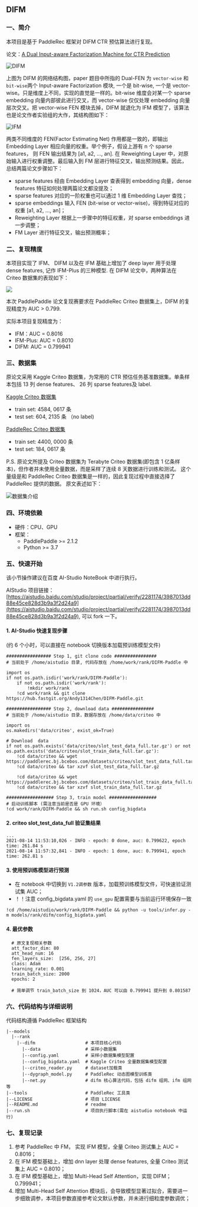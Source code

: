 ## DIFM

### 一、简介

本项目是基于 PaddleRec 框架对 DIFM CTR 预估算法进行复现。

论文：[A Dual Input-aware Factorization Machine for CTR Prediction](https://www.ijcai.org/Proceedings/2020/0434.pdf)

![DIFM](https://tva1.sinaimg.cn/large/008i3skNly1gtffgzgk1bj30kq0e8wfz.jpg)

上图为 DIFM 的网络结构图，paper 题目中所指的 Dual-FEN 为 `vector-wise` 和 `bit-wise`两个 Input-aware Factorization 模块, 一个是 bit-wise,
一个是 vector-wise。只是维度上不同，实现的直觉是一样的。bit-wise 维度会对某一个 sparse embedding 向量内部彼此进行交叉，而 vector-wise 仅仅处理
embedding 向量层次交叉。把 vector-wise FEN 模块去掉，DIFM 就退化为 IFM 模型了，该算法也是论文作者实验组的大作，其结构图如下：

![IFM](https://tva1.sinaimg.cn/large/008i3skNly1gtffi72287j60ez0cwq3p02.jpg)

两类不同维度的 FEN(Factor Estimating Net) 作用都是一致的，即输出 Embedding Layer 相应向量的权重。举个例子，假设上游有 n 个 sparse features， 
则 FEN 输出结果为 [a1, a2, ..., an]. 在 Reweighting Layer 中，对原始输入进行权重调整。最后输入到 FM 层进行特征交叉，输出预测结果。因此，总结两篇论文步骤如下：

- sparse features 经由 Embedding Layer 查表得到 embedding 向量，dense features 特征如何处理两篇论文都没提及；
- sparse features 对应的一阶权重也可以通过 1 维 Embedding Layer 查找；
- sparse embeddings 输入 FEN (bit-wise or vector-wise)，得到特征对应的权重 [a1, a2, ..., an]；
- Reweighting Layer 根据上一步骤中的特征权重，对 sparse embeddings 进一步调整；
- FM Layer 进行特征交叉，输出预测概率；


### 二、复现精度

本项目实现了 IFM、 DIFM 以及在 IFM 基础上增加了 deep layer 用于处理 dense features, 记作 IFM-Plus 的三种模型.
在 DIFM 论文中，两种算法在 Criteo 数据集的表现如下：

![](https://tva1.sinaimg.cn/large/008i3skNly1gtfg698y4nj30bo06tdgp.jpg)

本次 PaddlePaddle 论文复现赛要求在 PaddleRec Criteo 数据集上，DIFM 的复现精度为 AUC > 0.799. 

实际本项目复现精度为：
- IFM：AUC = 0.8016
- IFM-Plus: AUC = 0.8010
- DIFM: AUC = 0.799941

### 三、数据集

原论文采用 Kaggle Criteo 数据集，为常用的 CTR 预估任务基准数据集。单条样本包括 13 列 dense features、 26 列 sparse features及 label.

[Kaggle Criteo 数据集](https://www.kaggle.com/c/criteo-display-ad-challenge)
- train set: 4584, 0617 条
- test set:   604, 2135 条 （no label)

[PaddleRec Criteo 数据集](https://github.com/PaddlePaddle/PaddleRec/blob/release/2.1.0/datasets/criteo/run.sh)
- train set: 4400, 0000 条
- test set:   184, 0617 条

P.S. 原论文所提及 Criteo 数据集为 Terabyte Criteo 数据集(即包含 1 亿条样本)，但作者并未使用全量数据，而是采样了连续 8 天数据进行训练和测试。
这个量级是和 PaddleRec Criteo 数据集是一样的，因此复现过程中直接选择了 PaddleRec 提供的数据。 原文表述如下：

![数据集介绍](https://tva1.sinaimg.cn/large/008i3skNly1gtgdgteholj61g40e6af502.jpg)


### 四、环境依赖
- 硬件：CPU、GPU
- 框架：
  - PaddlePaddle >= 2.1.2
  - Python >= 3.7

### 五、快速开始

该小节操作建议在百度 AI-Studio NoteBook 中进行执行。

AIStudio 项目链接：[https://aistudio.baidu.com/studio/project/partial/verify/2281174/3987013dd88e45ce828d3b9a3f2d24a9](https://aistudio.baidu.com/studio/project/partial/verify/2281174/3987013dd88e45ce828d3b9a3f2d24a9), 可以 fork 一下。

#### 1. AI-Studio 快速复现步骤
(约 6 个小时，可以直接在 notebook 切换版本加载预训练模型文件)

```
################# Step 1, git clone code ################
# 当前处于 /home/aistudio 目录, 代码存放在 /home/work/rank/DIFM-Paddle 中

import os
if not os.path.isdir('work/rank/DIFM-Paddle'):
    if not os.path.isdir('work/rank'):
        !mkdir work/rank
    !cd work/rank && git clone https://hub.fastgit.org/Andy1314Chen/DIFM-Paddle.git

################# Step 2, download data ################
# 当前处于 /home/aistudio 目录，数据存放在 /home/data/criteo 中

import os
os.makedirs('data/criteo', exist_ok=True)

# Download  data
if not os.path.exists('data/criteo/slot_test_data_full.tar.gz') or not os.path.exists('data/criteo/slot_train_data_full.tar.gz'):
    !cd data/criteo && wget https://paddlerec.bj.bcebos.com/datasets/criteo/slot_test_data_full.tar.gz
    !cd data/criteo && tar xzvf slot_test_data_full.tar.gz
    
    !cd data/criteo && wget https://paddlerec.bj.bcebos.com/datasets/criteo/slot_train_data_full.tar.gz
    !cd data/criteo && tar xzvf slot_train_data_full.tar.gz

################## Step 3, train model ##################
# 启动训练脚本 (需注意当前是否是 GPU 环境）
!cd work/rank/DIFM-Paddle && sh run.sh config_bigdata

```

#### 2. criteo slot_test_data_full 验证集结果
```
...
2021-08-14 11:53:10,026 - INFO - epoch: 0 done, auc: 0.799622, epoch time: 261.84 s
2021-08-14 11:57:32,841 - INFO - epoch: 1 done, auc: 0.799941, epoch time: 262.81 s
```

#### 3. 使用预训练模型进行预测
- 在 notebook 中切换到 `V1.2调参数` 版本，加载预训练模型文件，可快速验证测试集 AUC；
- ！！注意 config_bigdata.yaml 的 `use_gpu` 配置需要与当前运行环境保存一致 
```
!cd /home/aistudio/work/rank/DIFM-Paddle && python -u tools/infer.py -m models/rank/difm/config_bigdata.yaml
```

#### 4. 最优参数

```
  # 原文复现相关参数
  att_factor_dim: 80
  att_head_num: 16
  fen_layers_size:  [256, 256, 27]
  class: Adam
  learning_rate: 0.001
  train_batch_size: 2000
  epochs: 2
  
  # 简单调节 train_batch_size 到 1024，AUC 可以由 0.799941 提升到 0.801587
```
### 六、代码结构与详细说明

代码结构遵循 PaddleRec 框架结构
```
|--models
  |--rank
    |--difm                   # 本项目核心代码
      |--data                 # 采样小数据集
      |--config.yaml          # 采样小数据集模型配置
      |--config_bigdata.yaml  # Kaggle Criteo 全量数据集模型配置
      |--criteo_reader.py     # dataset加载类            
      |--dygraph_model.py     # PaddleRec 动态图模型训练类
      |--net.py               # difm 核心算法代码，包括 difm 组网、ifm 组网等
|--tools                      # PaddleRec 工具类
|--LICENSE                    # 项目 LICENSE
|--README.md                  # readme
|--run.sh                     # 项目执行脚本(需在 aistudio notebook 中运行)
```

### 七、复现记录
1. 参考 PaddleRec 中 FM， 实现 IFM 模型，全量 Criteo 测试集上 AUC = 0.8016；
2. 在 IFM 模型基础上，增加 dnn layer 处理 dense features, 全量 Criteo 测试集上 AUC = 0.8010；
3. 在 IFM 模型基础上，增加 Multi-Head Self Attention，实现 DIFM；0.799941；
4. 增加 Multi-Head Self Attention 模块后，会导致模型显著过拟合，需要进一步细致调参，本项目参数直接参考论文默认参数，并未进行细粒度参数调优；